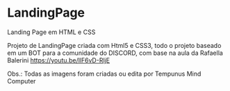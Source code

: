 # LandingPage
Landing Page em HTML e CSS

Projeto de LandingPage criada com  Html5 e CSS3, todo o projeto baseado em um BOT para a comunidade do DISCORD, com base na aula da Rafaella Balerini
https://youtu.be/llF6vD-RljE

Obs.: Todas as imagens foram criadas ou edita por  Tempunus Mind Computer
